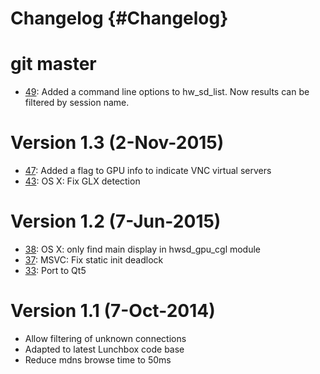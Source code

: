 # Changelog {#Changelog}

# git master

* [49](https://github.com/Eyescale/hwsd/pull/47): Added a command line options
  to hw_sd_list. Now results can be filtered by session name.

# Version 1.3 (2-Nov-2015)

* [47](https://github.com/Eyescale/hwsd/pull/47): Added a flag to GPU
  info to indicate VNC virtual servers
* [43](https://github.com/Eyescale/hwsd/pull/43): OS X: Fix GLX detection

# Version 1.2 (7-Jun-2015)

* [38](https://github.com/Eyescale/hwsd/pull/38): OS X: only find main
  display in hwsd_gpu_cgl module
* [37](https://github.com/Eyescale/hwsd/pull/37): MSVC: Fix static init deadlock
* [33](https://github.com/Eyescale/hwsd/pull/33): Port to Qt5

# Version 1.1 (7-Oct-2014)

* Allow filtering of unknown connections
* Adapted to latest Lunchbox code base
* Reduce mdns browse time to 50ms
